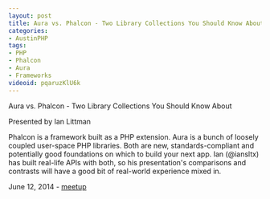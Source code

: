 ```yaml
---
layout: post
title: Aura vs. Phalcon - Two Library Collections You Should Know About
categories:
- AustinPHP
tags:
- PHP
- Phalcon
- Aura
- Frameworks
videoid: pqaruzKlU6k
---
```

Aura vs. Phalcon - Two Library Collections You Should Know About

Presented by Ian Littman

Phalcon is a framework built as a PHP extension. Aura is a bunch of loosely coupled user-space PHP libraries. Both are new, standards-compliant and potentially good foundations on which to build your next app. Ian (@iansltx) has built real-life APIs with both, so his presentation's comparisons and contrasts will have a good bit of real-world experience mixed in.

June 12, 2014 - <a href="http://www.meetup.com/austinphp/events/180848252/">meetup</a>
